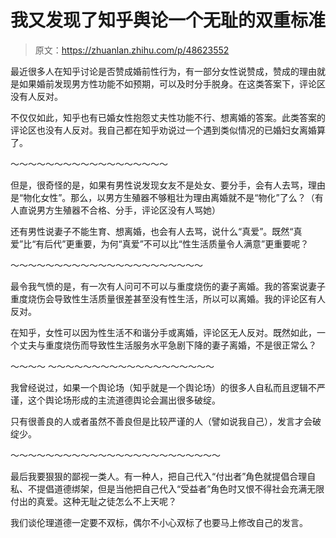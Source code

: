 # 我又发现了知乎舆论一个无耻的双重标准

> 原文：<https://zhuanlan.zhihu.com/p/48623552>

最近很多人在知乎讨论是否赞成婚前性行为，有一部分女性说赞成，赞成的理由就是如果婚前发现男方性功能不如预期，可以及时分手脱身。在这类答案下，评论区没有人反对。

不仅仅如此，知乎也有已婚女性抱怨丈夫性功能不行、想离婚的答案。此类答案的评论区也没有人反对。我自己都在知乎劝说过一个遇到类似情况的已婚妇女离婚算了。

～～～～～～～～～～～～～～～～～～

但是，很奇怪的是，如果有男性说发现女友不是处女、要分手，会有人去骂，理由是“物化女性”。那么，以男方生殖器不够粗壮为理由离婚就不是“物化”了么？（有人直说男方生殖器不合格、分手，评论区没有人骂她）

还有男性说妻子不能生育、想离婚，也会有人去骂，说什么“真爱”。既然“真爱”比“有后代”更重要，为何“真爱”不可以比“性生活质量令人满意”更重要呢？

～～～～～～～～～～～～～～～～～～～～～～

最令我气愤的是，有一次有人问可不可以与重度烧伤的妻子离婚。我的答案说妻子重度烧伤会导致性生活质量很差甚至没有性生活，所以可以离婚。我的评论区有人反对。

在知乎，女性可以因为性生活不和谐分手或离婚，评论区无人反对。既然如此，一个丈夫与重度烧伤而导致性生活服务水平急剧下降的妻子离婚，不是很正常么？

～～～～ ～～～～～～～～～～～～～～～～～～～

我曾经说过，如果一个舆论场（知乎就是一个舆论场）的很多人自私而且逻辑不严谨，这个舆论场形成的主流道德舆论会漏出很多破绽。

只有很善良的人或者虽然不善良但是比较严谨的人（譬如说我自己），发言才会破绽少。

～～～～～～～～～～～～～～～～～～～～～～～～

最后我要狠狠的鄙视一类人。有一种人，把自己代入“付出者”角色就提倡合理自私、不提倡道德绑架，但是当他把自己代入“受益者”角色时又恨不得社会充满无限付出的真爱。这种无耻之徒怎么不上天呢？

我们谈伦理道德一定要不双标，偶尔不小心双标了也要马上修改自己的发言。